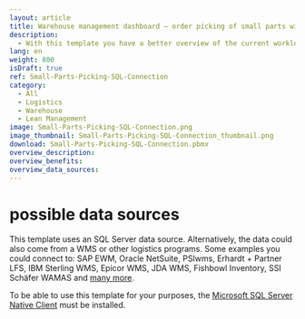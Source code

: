 ```yaml
---
layout: article
title: Warehouse management dashboard – order picking of small parts with SQL connection
description: 
  - With this template you have a better overview of the current workload of your warehouse! A SQL data source is used for this purpose. In order to use the template for your purposes, the Microsoft SQL-Server Native Client must be installed. Download the template now for free and start visualizing SQL data in real-time!
lang: en
weight: 800
isDraft: true
ref: Small-Parts-Picking-SQL-Connection
category:
  - All
  - Logistics
  - Warehouse
  - Lean Management
image: Small-Parts-Picking-SQL-Connection.png
image_thumbnail: Small-Parts-Picking-SQL-Connection_thumbnail.png
download: Small-Parts-Picking-SQL-Connection.pbmx
overview_description:
overview_benefits:
overview_data_sources:
---
```

# possible data sources
This template uses an SQL Server data source. Alternatively, the data could also come from a WMS or other logistics programs. Some examples you could connect to: SAP EWM, Oracle NetSuite, PSIwms, Erhardt + Partner LFS, IBM Sterling WMS, Epicor WMS, JDA WMS, Fishbowl Inventory, SSI Schäfer WAMAS and [many more](https://peakboard.com/en/interfaces/).


To be able to use this template for your purposes, the [Microsoft SQL Server Native Client](https://www.microsoft.com/en-us/download/details.aspx?id=50402) must be installed. 
